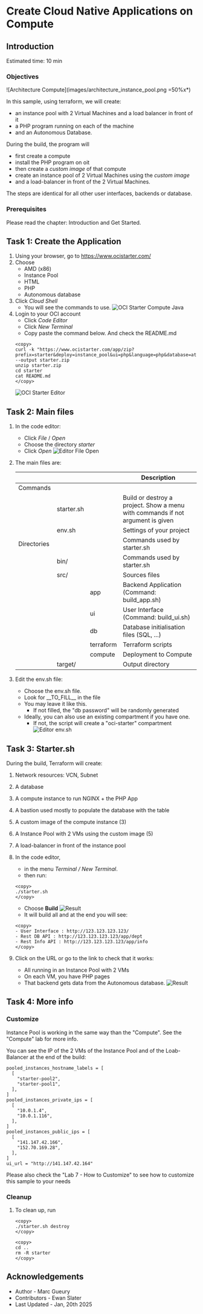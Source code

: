 
# Create Cloud Native Applications on Compute

## Introduction

Estimated time: 10 min

### Objectives

![Architecture Compute](images/architecture_instance_pool.png =50%x*)

In this sample, using terraform, we will create:
- an instance pool with 2 Virtual Machines and a load balancer in front of it
- a PHP program running on each of the machine
- and an Autonomous Database. 

During the build, the program will 
- first create a compute
- install the PHP program on oit
- then create a *custom image* of that compute
- create an instance pool of 2 Virtual Machines using the *custom image*
- and a load-balancer in front of the 2 Virtual Machines.

The steps are identical for all other user interfaces, backends or database.

### Prerequisites

Please read the chapter: Introduction and Get Started.

## Task 1: Create the Application

1. Using your browser, go to https://www.ocistarter.com/
2. Choose 
    - AMD (x86)
    - Instance Pool
    - HTML
    - PHP
    - Autonomous database
3. Click *Cloud Shell*
    - You will see the commands to use.
  ![OCI Starter Compute Java](images/starter-instance-pool-php.png)
4. Login to your OCI account
    - Click *Code Editor*
    - Click *New Terminal*
    - Copy paste the command below. And check the README.md
    ```
    <copy>
    curl -k "https://www.ocistarter.com/app/zip?prefix=starter&deploy=instance_pool&ui=php&language=php&database=atp" --output starter.zip
    unzip starter.zip
    cd starter
    cat README.md
    </copy>
    ```
    ![OCI Starter Editor](images/starter-editor.png)

## Task 2: Main files

1. In the code editor:
    - Click *File* / *Open*
    - Choose the directory *starter*
    - Click *Open*
    ![Editor File Open](images/starter-compute-dir.png)
2. The main files are:

   |             |            |           | Description |
   | ----------- | ---------- | --------- | ---|
   | Commands    |            |           |  |
   |             | starter.sh |           | Build or destroy a project. Show a menu with commands if not argument is given | 
   |             | env.sh     |           | Settings of your project | 
   | Directories |            |           | Commands used by starter.sh | 
   |             | bin/       |           | Commands used by starter.sh | 
   |             | src/       |           | Sources files | 
   |             |            | app       | Backend Application (Command: build_app.sh) | 
   |             |            | ui        | User Interface (Command: build_ui.sh) | 
   |             |            | db        | Database initialisation files (SQL, ...) | 
   |             |            | terraform | Terraform scripts  | 
   |             |            | compute   | Deployment to Compute | 
   |             | target/    |           | Output directory  | 

3. Edit the env.sh file:
    - Choose the env.sh file.
    - Look for \_\_TO_FILL\_\_ in the file
    - You may leave it like this.
        - If not filled, the "db password" will be randomly generated
    - Ideally, you can also use an existing compartment if you have one. 
        - If not, the script will create a "oci-starter" compartment
    ![Editor env.sh](images/starter-compute-env.png)

## Task 3: Starter.sh

During the build, Terraform will create:
1. Network resources: VCN, Subnet
2. A database
3. A compute instance to run NGINX + the PHP App
4. A bastion used mostly to populate the database with the table
5. A custom image of the compute instance (3)
6. A Instance Pool with 2 VMs using the custom image (5)
7. A load-balancer in front of the instance pool

1. In the code editor, 
    - in the menu *Terminal / New Terminal*. 
    - then run:
    ```
    <copy>
    ./starter.sh
    </copy>
    ```
    - Choose **Build**
        ![Result](../compute/images/starter-starter-build.png)         
    - It will build all and at the end you will see:
    ```
    <copy>
    - User Interface : http://123.123.123.123/
    - Rest DB API : http://123.123.123.123/app/dept
    - Rest Info API : http://123.123.123.123/app/info
    </copy>
    ```
2. Click on the URL or go to the link to check that it works:
    - All running in an Instance Pool with 2 VMs
    - On each VM, you have PHP pages 
    - That backend gets data from the Autonomous database. 
    ![Result](images/starter-compute-result.png)

## Task 4: More info

### Customize

Instance Pool is working in the same way than the "Compute". See the "Compute" lab for more info.

You can see the IP of the 2 VMs of the Instance Pool and of the Loab-Balancer at the end of the build:

````
pooled_instances_hostname_labels = [
  [
    "starter-pool2",
    "starter-pool1",
  ],
]
pooled_instances_private_ips = [
  [
    "10.0.1.4",
    "10.0.1.116",
  ],
]
pooled_instances_public_ips = [
  [
    "141.147.42.166",
    "152.70.169.28",
  ],
]
ui_url = "http://141.147.42.164"
````


Please also check the  "Lab 7 - How to Customize" to see how to customize this sample to your needs

### Cleanup

1. To clean up, run 
    ```
    <copy>
    ./starter.sh destroy
    </copy>
    ```

    ```
    <copy>
    cd ..
    rm -R starter
    </copy>
    ```

## Acknowledgements

* Author - Marc Gueury
* Contributors - Ewan Slater 
* Last Updated - Jan, 20th 2025

